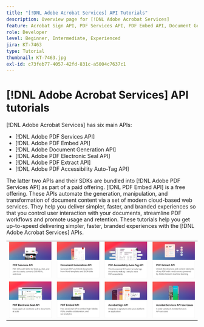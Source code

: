 ```yaml
---
title: "[!DNL Adobe Acrobat Services] API Tutorials"
description: Overview page for [!DNL Adobe Acrobat Services]
feature: Acrobat Sign API, PDF Services API, PDF Embed API, Document Generation API
role: Developer
level: Beginner, Intermediate, Experienced
jira: KT-7463
type: Tutorial
thumbnail: KT-7463.jpg
exl-id: c73feb77-4057-42fd-831c-a5004c7637c1
---
```

# [!DNL Adobe Acrobat Services] API tutorials

[!DNL Adobe Acrobat Services] has six main APIs:

* [!DNL Adobe PDF Services API]
* [!DNL Adobe PDF Embed API]
* [!DNL Adobe Document Generation API]
* [!DNL Adobe PDF Electronic Seal API]
* [!DNL Adobe PDF Extract API]
* [!DNL Adobe PDF Accessibility Auto-Tag API]

The latter two APIs and their SDKs are bundled into [!DNL Adobe PDF Services API] as part of a paid offering. [!DNL PDF Embed API] is a free offering. These APIs automate the generation, manipulation, and transformation of document content via a set of modern cloud-based web services. They help you deliver simpler, faster, and branded experiences so that you control user interaction with your documents, streamline PDF workflows and promote usage and retention. These tutorials help you get up-to-speed delivering simpler, faster, branded experiences with the [!DNL Adobe Acrobat Services] APIs.

<table style="table-layout:fixed">
<tr>
 <td>
   <a href="pdfservices/overview-pdfservices.md">
      <img alt="PDF Services API" src="assets/pdfservicescard.png" />
   </a>
  </td>
  <td>
   <a href="docgen/overview-docgen.md">
      <img alt="Document Generation API" src="assets/docgencard.png" />
   </a>
  </td>
  <td>
   <a href="pdfaccessibility/overview-accessibility.md">
      <img alt="PDF Accessibility Auto-Tag API" src="assets/PDFAccessibility.png" />
   </a>
  </td>
  <td>
   <a href="pdfextract/overview-extract.md">
      <img alt="PDF Extract API" src="assets/pdfextractcard.png" />
   </a>
  </td>
</tr>
<tr>
  <td>
   <a href="pdfelectronicseal/overview-electronic-seal.md">
      <img alt="PDF Electronic Seal API" src="assets/PDFElectronicSeal.png" />
   </a>
  </td>
 <td>
   <a href="pdfembed/overview-embed.md">
      <img alt="Getting started with Adobe PDF Tools API and Java" src="assets/pdfembedcard.png" />
   </a>
  </td>
 <td>
   <a href="acrobatsign/overview-sign.md">
      <img alt="Acrobat Sign API" src="assets/acrobatsigncard.png" />
   </a>
  </td>
 <td>
   <a href="usecases/overview-usecases.md">
      <img alt="[!DNL Adobe Acrobat Services] API use cases" src="assets/usecasescard.png" />
   </a>
  </td>
</tr>
</table>
